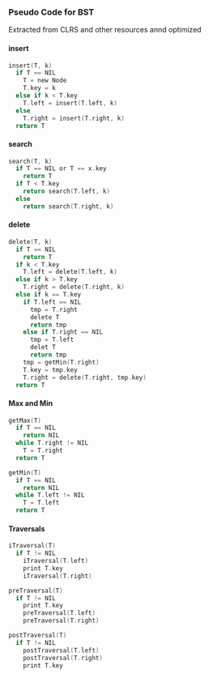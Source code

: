 ### Pseudo Code for BST

Extracted from CLRS and other resources annd optimized

#### insert

```c
insert(T, k)
  if T == NIL
    T = new Node
    T.key = k
  else if k < T.key
    T.left = insert(T.left, k)
  else
    T.right = insert(T.right, k)
  return T
```

#### search

```c
search(T, k)
  if T == NIL or T == x.key
    return T
  if T < T.key
    return search(T.left, k)
  else
    return search(T.right, k)
```

#### delete

```c
delete(T, k)
  if T == NIL
    return T
  if k < T.key
    T.left = delete(T.left, k)
  else if k > T.key
    T.right = delete(T.right, k)
  else if k == T.key
    if T.left == NIL
      tmp = T.right
      delete T
      return tmp
    else if T.right == NIL
      tmp = T.left
      delet T
      return tmp
    tmp = getMin(T.right)
    T.key = tmp.key
    T.right = delete(T.right, tmp.key)
  return T
```

#### Max and Min

```c
getMax(T)
  if T == NIL
    return NIL
  while T.right != NIL
    T = T.right
  return T
```

```c
getMin(T)
  if T == NIL
    return NIL
  while T.left != NIL
    T = T.left
  return T
```

#### Traversals

```c
iTraversal(T)
  if T != NIL
    iTraversal(T.left)
    print T.key
    iTraversal(T.right)
```

```c
preTraversal(T)
  if T != NIL
    print T.key
    preTraversal(T.left)
    preTraversal(T.right)
```

```c
postTraversal(T)
  if T != NIL
    postTraversal(T.left)
    postTraversal(T.right)
    print T.key
```
